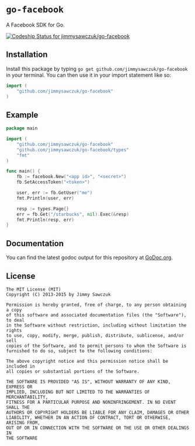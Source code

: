 # `go-facebook`

A Facebook SDK for Go.

[ ![Codeship Status for jimmysawczuk/go-facebook](https://codeship.com/projects/10f96b80-90bd-0132-f540-66130ee6610f/status?branch=master)](https://codeship.com/projects/61581)

## Installation

Install this package by typing `go get github.com/jimmysawczuk/go-facebook` in your terminal. You can then use it in your import statement like so:

```go
import (
	"github.com/jimmysawczuk/go-facebook"
)
```

## Example

```go
package main

import (
    "github.com/jimmysawczuk/go-facebook"
    "github.com/jimmysawczuk/go-facebook/types"
    "fmt"
)

func main() {
    fb := facebook.New("<app id>", "<secret>")
    fb.SetAccessToken("<token>")

    user, err := fb.GetUser("me")
    fmt.Println(user, err)

    resp := types.Page{}
    err = fb.Get("/starbucks", nil).Exec(&resp)
    fmt.Println(resp, err)
}
```

## Documentation

You can find the latest godoc output for this repository at [GoDoc.org](http://godoc.org/github.com/jimmysawczuk/go-facebook).

## License

	The MIT License (MIT)
	Copyright (C) 2013-2015 by Jimmy Sawczuk

	Permission is hereby granted, free of charge, to any person obtaining a copy
	of this software and associated documentation files (the "Software"), to deal
	in the Software without restriction, including without limitation the rights
	to use, copy, modify, merge, publish, distribute, sublicense, and/or sell
	copies of the Software, and to permit persons to whom the Software is
	furnished to do so, subject to the following conditions:

	The above copyright notice and this permission notice shall be included in
	all copies or substantial portions of the Software.

	THE SOFTWARE IS PROVIDED "AS IS", WITHOUT WARRANTY OF ANY KIND, EXPRESS OR
	IMPLIED, INCLUDING BUT NOT LIMITED TO THE WARRANTIES OF MERCHANTABILITY,
	FITNESS FOR A PARTICULAR PURPOSE AND NONINFRINGEMENT. IN NO EVENT SHALL THE
	AUTHORS OR COPYRIGHT HOLDERS BE LIABLE FOR ANY CLAIM, DAMAGES OR OTHER
	LIABILITY, WHETHER IN AN ACTION OF CONTRACT, TORT OR OTHERWISE, ARISING FROM,
	OUT OF OR IN CONNECTION WITH THE SOFTWARE OR THE USE OR OTHER DEALINGS IN
	THE SOFTWARE
